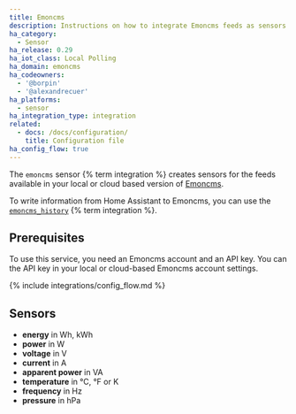 ```yaml
---
title: Emoncms
description: Instructions on how to integrate Emoncms feeds as sensors into Home Assistant.
ha_category:
  - Sensor
ha_release: 0.29
ha_iot_class: Local Polling
ha_domain: emoncms
ha_codeowners:
  - '@borpin'
  - '@alexandrecuer'
ha_platforms:
  - sensor
ha_integration_type: integration
related:
  - docs: /docs/configuration/
    title: Configuration file
ha_config_flow: true
---
```


The `emoncms` sensor {% term integration %} creates sensors for the feeds available in your local or cloud based version of [Emoncms](https://emoncms.org).

To write information from Home Assistant to Emoncms, you can use the [`emoncms_history`](/integrations/emoncms_history) {% term integration %}.

## Prerequisites

 To use this service, you need an Emoncms account and an API key. You can the API key in your local or cloud-based Emoncms account settings.

{% include integrations/config_flow.md %}

## Sensors

- **energy** in Wh, kWh
- **power** in W
- **voltage** in V
- **current** in A
- **apparent power** in VA
- **temperature** in °C, °F or K
- **frequency** in Hz
- **pressure** in hPa
